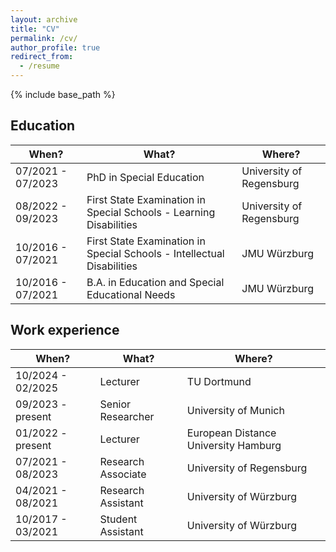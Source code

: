 ```yaml
---
layout: archive
title: "CV"
permalink: /cv/
author_profile: true
redirect_from:
  - /resume
---
```


{% include base_path %}

## Education
| When?                   | What?                                              | Where? |
|--------------------------|-----------------------------------------------------------------|-------------|
| 07/2021 - 07/2023        | PhD in Special Education                                         | University of Regensburg |
| 08/2022 - 09/2023        | First State Examination in Special Schools - Learning Disabilities | University of Regensburg |
| 10/2016 - 07/2021        | First State Examination in Special Schools - Intellectual Disabilities | JMU Würzburg |
| 10/2016 - 07/2021        | B.A. in Education and Special Educational Needs                  | JMU Würzburg |

## Work experience
| When?                   | What?                           | Where? |
|--------------------------|------------------------------------|-------------|
| 10/2024 - 02/2025        | Lecturer                            | TU Dortmund |
| 09/2023 - present        | Senior Researcher    | University of Munich |
| 01/2022 - present        | Lecturer                            | European Distance University Hamburg |
| 07/2021 - 08/2023        | Research Associate                  | University of Regensburg |
| 04/2021 - 08/2021        | Research Assistant      | University of Würzburg |
| 10/2017 - 03/2021        | Student Assistant          | University of Würzburg |
